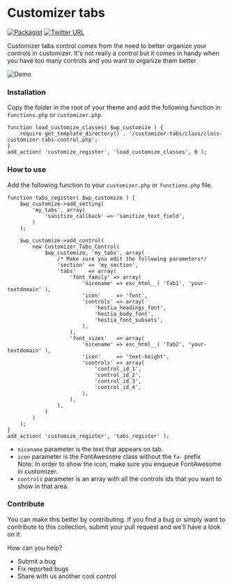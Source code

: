 # Customizer tabs
[![Packagist](https://img.shields.io/packagist/l/doctrine/orm.svg)](https://opensource.org/licenses/MIT) [![Twitter URL](https://img.shields.io/twitter/url/http/shields.io.svg?style=social)](https://twitter.com/intent/tweet?text=Check%20out%20this%20awesome%20customizer%20control%20from%20@Themeisle%20team!%20https://github.com/Codeinwp/customizer-controls/tree/master/customizer-tabs)  

Customizer tabs control comes from the need to better organize your controls in customizer. It's not really a control but it comes in handy when you have too many controls and you want to organize them better.

![Demo](http://res.cloudinary.com/vertigo-studio-srl/image/upload/v1509018763/GIF-4_s28vev.gif)
### Installation

Copy the folder in the root of your theme and add the following function in `functions.php` or `customizer.php`.
    
    function load_customize_classes( $wp_customize ) {  
        require get_template_directory() . '/customizer-tabs/class/class-customizer-tabs-control.php';
    }
    add_action( 'customize_register', 'load_customize_classes', 0 );
    
### How to use

Add the following function to your `customizer.php` or `functions.php` file. 

    function tabs_register( $wp_customize ) {
        $wp_customize->add_setting(
            'my_tabs', array(
                'sanitize_callback' => 'sanitize_text_field',
            )
        );
        
        $wp_customize->add_control(
            new Customizer_Tabs_Control(
                $wp_customize, 'my_tabs', array(
                    /* Make sure you edit the following parameters*/
                    'section' => 'my_section',
                    'tabs'    => array(
                        'font_family' => array(
                            'nicename' => esc_html__( 'Tab1', 'your-textdomain' ),
                            'icon'     => 'font',
                            'controls' => array(
                                'hestia_headings_font',
                                'hestia_body_font',
                                'hestia_font_subsets',
                            ),
                        ),
                        'font_sizes'   => array(
                            'nicename' => esc_html__( 'Tab2', 'your-textdomain' ),
                            'icon'     => 'text-height',
                            'controls' => array(
                                'control_id_1',
                                'control_id_2',
                                'control_id_3',
                                'control_id_4',
                            ),
                        ),
                    ),
                )
            )
        );
    }
    add_action( 'customize_register', 'tabs_register' );
    
- `nicename` parameter is the text that appears on tab.
- `icon` parameter is the FontAwesome class without the `fa-` prefix  
    Note: In order to show the icon, make sure you enqueue FontAwesome in customizer.
- `controls` parameter is an array with all the controls ids that you want to show in that area.

 ### Contribute
 
 You can make this better by contributing. If you find a bug or simply want to contribute to this collection, submit your pull request and we'll have a look on it.  
 
 How can you help?
 - Submit a bug
 - Fix reported bugs
 - Share with us another cool control